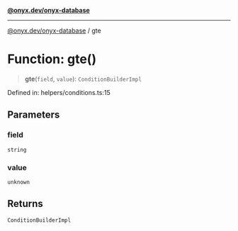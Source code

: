 [**@onyx.dev/onyx-database**](../README.md)

***

[@onyx.dev/onyx-database](../globals.md) / gte

# Function: gte()

> **gte**(`field`, `value`): `ConditionBuilderImpl`

Defined in: helpers/conditions.ts:15

## Parameters

### field

`string`

### value

`unknown`

## Returns

`ConditionBuilderImpl`
